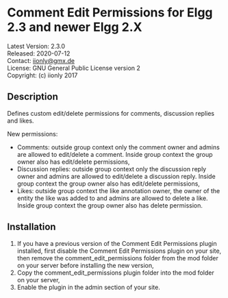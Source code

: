 Comment Edit Permissions for Elgg 2.3 and newer Elgg 2.X
========================================================

Latest Version: 2.3.0  
Released: 2020-07-12  
Contact: iionly@gmx.de  
License: GNU General Public License version 2  
Copyright: (c) iionly 2017


Description
-----------

Defines custom edit/delete permissions for comments, discussion replies and likes.

New permissions:

- Comments: outside group context only the comment owner and admins are allowed to edit/delete a comment. Inside group context the group owner also has edit/delete permissions,
- Discussion replies: outside group context only the discussion reply owner and admins are allowed to edit/delete a discussion reply. Inside group context the group owner also has edit/delete permissions,
- Likes: outside group context the like annotation owner, the owner of the entity the like was added to and admins are allowed to delete a like. Inside group context the group owner also has delete permission.


Installation
------------

1. If you have a previous version of the Comment Edit Permissions plugin installed, first disable the Comment Edit Permissions plugin on your site, then remove the comment_edit_permissions folder from the mod folder on your server before installing the new version,
2. Copy the comment_edit_permissions plugin folder into the mod folder on your server,
3. Enable the plugin in the admin section of your site.
